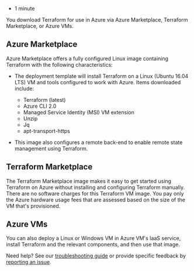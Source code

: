 -   1 minute

You download Terraform for use in Azure via Azure Marketplace, Terraform Marketplace, or Azure VMs.

## Azure Marketplace

Azure Marketplace offers a fully configured Linux image containing Terraform with the following characteristics:

-   The deployment template will install Terraform on a Linux (Ubuntu 16.04 LTS) VM and tools configured to work with Azure. Items downloaded include:
    
    -   Terraform (latest)
    -   Azure CLI 2.0
    -   Managed Service Identity (MSI) VM extension
    -   Unzip
    -   Jq
    -   apt-transport-https
-   This image also configures a remote back-end to enable remote state management using Terraform.
    

## Terraform Marketplace

The Terraform Marketplace image makes it easy to get started using Terraform on Azure without installing and configuring Terraform manually. There are no software charges for this Terraform VM image. You pay only the Azure hardware usage fees that are assessed based on the size of the VM that's provisioned.

## Azure VMs

You can also deploy a Linux or Windows VM in Azure VM's IaaS service, install Terraform and the relevant components, and then use that image.

Need help? See our [troubleshooting guide](https://docs.microsoft.com/en-us/learn/support/troubleshooting?uid=learn.wwl.implement-terraform.explore-terraform-azure&documentId=71f39d73-c31b-4be0-0500-0243a58bb480&versionIndependentDocumentId=e55e4ce7-57e3-ca39-7810-a4405a8c98a4&contentPath=%2FMicrosoftDocs%2Flearn-pr%2Fblob%2Flive%2Flearn-pr%2Fwwl-azure%2Fimplement-terraform%2F4-explore-terraform-azure.yml&url=https%3A%2F%2Fdocs.microsoft.com%2Fen-us%2Flearn%2Fmodules%2Fimplement-terraform%2F4-explore-terraform-azure&author=lumac) or provide specific feedback by [reporting an issue](https://docs.microsoft.com/en-us/learn/support/troubleshooting?uid=learn.wwl.implement-terraform.explore-terraform-azure&documentId=71f39d73-c31b-4be0-0500-0243a58bb480&versionIndependentDocumentId=e55e4ce7-57e3-ca39-7810-a4405a8c98a4&contentPath=%2FMicrosoftDocs%2Flearn-pr%2Fblob%2Flive%2Flearn-pr%2Fwwl-azure%2Fimplement-terraform%2F4-explore-terraform-azure.yml&url=https%3A%2F%2Fdocs.microsoft.com%2Fen-us%2Flearn%2Fmodules%2Fimplement-terraform%2F4-explore-terraform-azure&author=lumac#report-feedback).